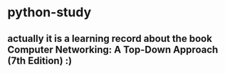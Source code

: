 # python-study
## actually it is a learning record about the book Computer Networking: A Top-Down Approach (7th Edition) :)
